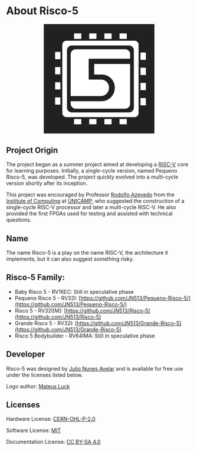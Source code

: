 # About Risco-5

<p align="center">
<img src="../../imgs/risco5.jpeg" alt="Processor Logo" width="300px">
</p>

## Project Origin

The project began as a summer project aimed at developing a [RISC-V](https://riscv.org/) core for learning purposes. Initially, a single-cycle version, named Pequeno Risco-5, was developed. The project quickly evolved into a multi-cycle version shortly after its inception.

This project was encouraged by Professor [Rodolfo Azevedo](https://www.ic.unicamp.br/~rodolfo/) from the [Institute of Computing](https://www.ic.unicamp.br/) at [UNICAMP](http://www.unicamp.br/), who suggested the construction of a single-cycle RISC-V processor and later a multi-cycle RISC-V. He also provided the first FPGAs used for testing and assisted with technical questions.

## Name

The name Risco-5 is a play on the name RISC-V, the architecture it implements, but it can also suggest something risky.

## Risco-5 Family:

- Baby Risco 5 - RV16EC: Still in speculative phase
- Pequeno Risco 5 - RV32I: [https://github.com/JN513/Pequeno-Risco-5/](https://github.com/JN513/Pequeno-Risco-5/)
- Risco 5 - RV32I[M]: [https://github.com/JN513/Risco-5](https://github.com/JN513/Risco-5)
- Grande Risco 5 - RV32I: [https://github.com/JN513/Grande-Risco-5](https://github.com/JN513/Grande-Risco-5)
- Risco 5 Bodybuilder - RV64IMA: Still in speculative phase

## Developer

Risco-5 was designed by [Julio Nunes Avelar](https://github.com/JN513) and is available for free use under the licenses listed below.

Logo author: [Mateus Luck](https://www.instagram.com/mateusluck/)

## Licenses

Hardware License: [CERN-OHL-P-2.0](https://github.com/JN513/Risco-5/blob/main/LICENSE)

Software License: [MIT](https://github.com/JN513/Risco-5/blob/main/software/LICENSE-MIT)

Documentation License: [CC BY-SA 4.0](https://github.com/JN513/Risco-5/blob/main/LICENSE-CC)